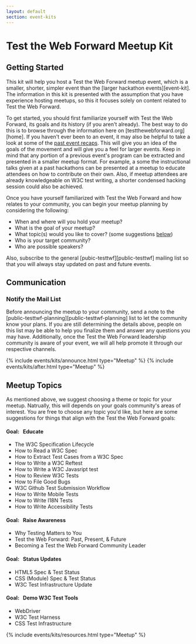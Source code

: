 ```yaml
---
layout: default
section: event-kits
---
```


# Test the Web Forward Meetup Kit

<h2 id="getting_started">Getting Started</h2>
This kit will help you host a Test the Web Forward meetup event, which is a smaller, shorter, simpler event than the [larger hackathon events][event-kit].  The information in this kit is presented with the assumption that you have experience hosting meetups, so this it focuses solely on content related to Test the Web Forward.

To get started, you should first familiarize yourself with Test the Web Forward, its goals and its history (if you aren't already). The best way to do this is to browse through the information here on [testthewebforward.org][home]. If you haven't ever been to an event, it may also be helpful to take a look at some of the [past event recaps][recaps]. This will give you an idea of the goals of the movement and will give you a feel for larger events. Keep in mind that any portion of a previous event's program can be extracted and presented in a smaller meetup format. For example, a some the instructional talks given at a past hackathons can be presented at a meetup to educate attendees on how to contribute on their own. Also, if meetup attendees are already knowledgeable on W3C test writing, a shorter condensed hacking session could also be achieved.   

Once you have yourself familiarized with Test the Web Forward and how relates to your community, you can begin your meetup planning by considering the following:

* When and where will you hold your meetup?
* What is the goal of your meetup? 
* What topic(s) would you like to cover? (some suggestions [below][meetup-topics])
* Who is your target community?
* Who are possible speakers?

Also, subscribe to the general [pubic-testtwf][public-testtwf] mailing list so that you will always stay updated on past and future events.

## Communication

### Notify the Mail List

Before announcing the meetup to your community, send a note to the [public-testtwf-planning][public-testtwf-planning] list to let the community know your plans. If you are still determining the details above, people on this list may be able to help you finalize them and answer any questions you may have. Additionally, once the Test the Web Forward leadership community is aware of your event, we will all help promote it through our respective channels.

{% include events/kits/announce.html type="Meetup" %}
{% include events/kits/after.html type="Meetup" %}


<h2 id="meetup_topics">Meetup Topics</h2>

As mentioned above, we suggest choosing a theme or topic for your meetup. Natrually, this will depends on your goals community's areas of interest. You are free to choose any topic you'd like, but here are some suggestions for things that align with the Test the Web Forward goals:
    
#### Goal: &nbsp; Educate
* The W3C Specification Lifecycle
* How to Read a W3C Spec
* How to Extract Test Cases from a W3C Spec
* How to Write a W3C Reftest
* How to Write a W3C Javasript test
* How to Review W3C Tests
* How to File Good Bugs
* W3C Github Test Submission Workflow
* How to Write Mobile Tests
* How to Write I18N Tests
* How to Write Accessibility Tests

#### Goal: &nbsp; Raise Awareness
* Why Testing Matters to You
* Test the Web Forward: Past, Present, & Future
* Becoming a Test the Web Forward Community Leader

#### Goal: &nbsp; Status Updates
* HTML5 Spec & Test Status
* CSS (Module) Spec & Test Status
* W3C Test Infrastructure Update
 
#### Goal: &nbsp; Demo W3C Test Tools
* WebDriver 
* W3C Test Harness
* CSS Test Infrastructure

{% include events/kits/resources.html type="Meetup" %}

[event-kit]: ./event-kit.html
[recaps]: #past-event-recaps
[meetup-topics]: #meetup_topics
